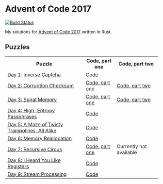 # Advent of Code 2017

[![Build Status](https://travis-ci.org/xfix/advent-of-code-2017.svg?branch=master)](https://travis-ci.org/xfix/advent-of-code-2017)

My solutions for [Advent of Code 2017] written in Rust.

## Puzzles

<table>
<tr>
    <th> Puzzle
    <th> Code, part one
    <th> Code, part two
<tr>
    <td> <a href="https://adventofcode.com/2017/day/1">Day 1: Inverse Captcha</a>
    <td colspan=2> <a href="https://github.com/xfix/advent-of-code-2017/blob/master/day1/src/main.rs">Code</a>
<tr>
    <td> <a href="https://adventofcode.com/2017/day/2">Day 2: Corruption Checksum</a>
    <td> <a href="https://github.com/xfix/advent-of-code-2017/blob/master/day2/src/main.rs">Code, part one</a>
    <td> <a href="https://github.com/xfix/advent-of-code-2017/blob/master/day2b/src/main.rs">Code, part two</a>
<tr>
    <td> <a href="https://adventofcode.com/2017/day/3">Day 3: Spiral Memory</a>
    <td> <a href="https://github.com/xfix/advent-of-code-2017/blob/master/day3/src/main.rs">Code, part one</a>
    <td> <a href="https://github.com/xfix/advent-of-code-2017/blob/master/day3b/src/main.rs">Code, part two</a>
<tr>
    <td> <a href="https://adventofcode.com/2017/day/4">Day 4: High-Entropy Passphrases</a>
    <td colspan=2> <a href="https://github.com/xfix/advent-of-code-2017/blob/master/day4/src/main.rs">Code</a>
<tr>
    <td> <a href="https://adventofcode.com/2017/day/5">Day 5: A Maze of Twisty Trampolines, All Alike</a>
    <td colspan=2> <a href="https://github.com/xfix/advent-of-code-2017/blob/master/day5/src/main.rs">Code</a>
<tr>
    <td> <a href="https://adventofcode.com/2017/day/6">Day 6: Memory Reallocation</a>
    <td colspan=2> <a href="https://github.com/xfix/advent-of-code-2017/blob/master/day6/src/main.rs">Code</a>
<tr>
    <td> <a href="https://adventofcode.com/2017/day/7">Day 7: Recursive Circus</a>
    <td> <a href="https://github.com/xfix/advent-of-code-2017/blob/master/day7/src/main.rs">Code, part one</a>
    <td> Currently not available
<tr>
    <td> <a href="https://adventofcode.com/2017/day/8">Day 8: I Heard You Like Registers</a>
    <td colspan=2> <a href="https://github.com/xfix/advent-of-code-2017/blob/master/day8/src/main.rs">Code</a>
<tr>
    <td> <a href="https://adventofcode.com/2017/day/9">Day 9: Stream Processing</a>
    <td colspan=2> <a href="https://github.com/xfix/advent-of-code-2017/blob/master/day9/src/main.rs">Code</a>
</table>

[Advent of Code 2017]: https://adventofcode.com/2017

